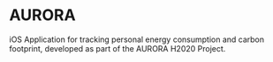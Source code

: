 # AURORA

iOS Application for tracking personal energy consumption and carbon footprint, developed as part of the AURORA H2020 Project.

